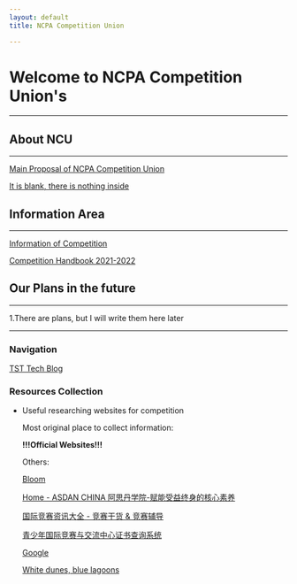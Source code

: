 ```yaml
---
layout: default
title: NCPA Competition Union

---
```


# Welcome to NCPA Competition Union's

---

## About NCU
---
[Main Proposal of NCPA Competition Union](files/Main%20Proposal%20of%20NCPA%20Competition.md)

[It is blank, there is nothing inside](files/It%20is%20blank,%20there%20is%20nothing%20inside%2067b409d5d08646c283d4760ec3a4558d.md)




## Information Area
---

[Information of Competition](files/Information%20of%20Competition.csv)

[Competition Handbook 2021-2022](files/Competition%20Handbook.md)




## Our Plans in the future
---
1.There are plans, but I will write them here later

---

### Navigation

[TST Tech Blog](https://sites.ncpachina.org/tst/)

### Resources Collection

- Useful researching websites for competition

    Most original place to collect information:

    **!!!Official Websites!!!**

    Others:

    [Bloom](https://www.webloom.cn/bloom_web/#/)

    [Home - ASDAN CHINA 阿思丹学院-赋能受益终身的核心素养](http://www.seedasdan.org/)

    [国际竞赛资讯大全 - 竞赛干货 & 竞赛辅导](https://www.linstitute.net/contests)

    [青少年国际竞赛与交流中心证书查询系统](http://itccc.org.cn/)

    [Google](http://google.com/)

    [White dunes, blue lagoons](https://www.bing.com/)
